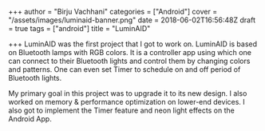 +++
author = "Birju Vachhani"
categories = ["Android"]
cover = "/assets/images/luminaid-banner.png"
date = 2018-06-02T16:56:48Z
draft = true
tags = ["android"]
title = "LuminAID"

+++
LuminAID was the first project that I got to work on. LuminAID is based on Bluetooth lamps with RGB colors. It is a controller app using which one can connect to their Bluetooth lights and control them by changing colors and patterns. One can even set Timer to schedule on and off period of Bluetooth lights. 

My primary goal in this project was to upgrade it to its new design. I also worked on memory & performance optimization on lower-end devices. I also got to implement the Timer feature and neon light effects on the Android App. 